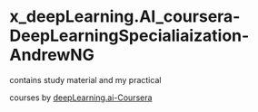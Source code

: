 # x_deepLearning.AI_coursera-DeepLearningSpecialiaization-AndrewNG
contains study material and my practical

courses by [deepLearning.ai-Coursera](https://www.deeplearning.ai/programs/)
